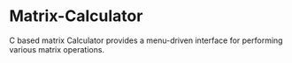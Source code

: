 # Matrix-Calculator
C based matrix Calculator provides a menu-driven interface for performing various matrix operations.
